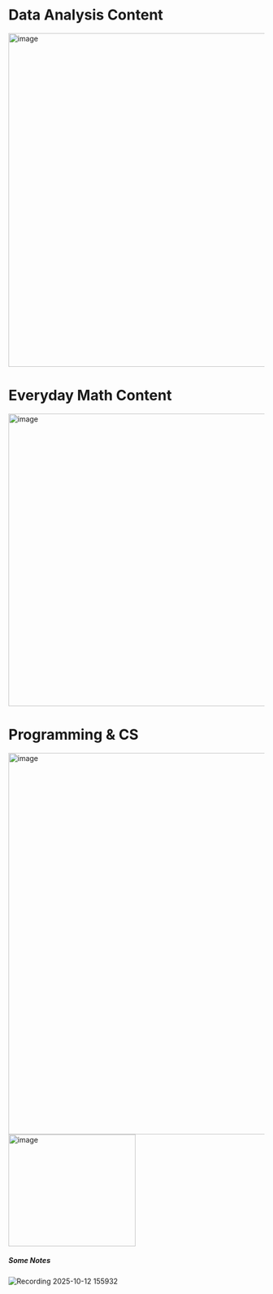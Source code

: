 # Data Analysis Content
<img width="1362" height="656" alt="image" src="https://github.com/user-attachments/assets/6ae36682-27d8-4785-a6bf-4f5acac7524b" />

# Everyday Math Content
<img width="1577" height="575" alt="image" src="https://github.com/user-attachments/assets/4616aed1-e15a-48b6-a9fa-3b43553b0dc8" />

# Programming & CS
<img width="750" height="750" alt="image" src="https://github.com/user-attachments/assets/09ab21f7-2544-4544-bd2e-66f0d81eefff" /><img width="250" height="220" alt="image" src="https://github.com/user-attachments/assets/e116bfd0-a3a7-4045-a043-9aead19805d0" />




##### Some Notes

![Recording 2025-10-12 155932](https://github.com/user-attachments/assets/9acb3ff9-2a9a-438b-9bcc-84eeb0b4627d)
